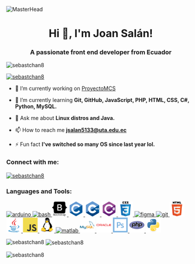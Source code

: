 ![MasterHead](https://scontent.fltx1-1.fna.fbcdn.net/v/t31.18172-8/20690088_857796657701696_2847388803860356824_o.jpg?_nc_cat=103&ccb=1-7&_nc_sid=e3f864&_nc_ohc=f6NXn7IX9vkAX_QFfOE&tn=j_gTk2jRpvzyoTIg&_nc_ht=scontent.fltx1-1.fna&oh=00_AfDLQpqNF4lnwljIOdrfVy4bDq4PdR8jacUp20B4N_f3BQ&oe=63FE807F)
<h1 align="center">Hi 👋, I'm Joan Salán!</h1>
<h3 align="center">A passionate front end developer from Ecuador</h3>

<p align="left"> <img src="https://komarev.com/ghpvc/?username=sebastchan8&label=Profile%20views&color=0e75b6&style=flat" alt="sebastchan8" /> </p>

<p align="left"> <a href="https://twitter.com/sebastchan8" target="blank"><img src="https://img.shields.io/twitter/follow/sebastchan8?logo=twitter&style=for-the-badge" alt="sebastchan8" /></a> </p>

- 🔭 I’m currently working on [ProyectoMCS](https://github.com/PsychoticProgrammer/ProyectoMCS.git)

- 🌱 I’m currently learning **Git, GitHub, JavaScript, PHP, HTML, CSS, C#, Python, MySQL.**

- 💬 Ask me about **Linux distros and Java.**

- 📫 How to reach me **jsalan5133@uta.edu.ec**

- ⚡ Fun fact **I've switched so many OS since last year lol.**

<h3 align="left">Connect with me:</h3>
<p align="left">
<a href="https://twitter.com/sebastchan8" target="blank"><img align="center" src="https://raw.githubusercontent.com/rahuldkjain/github-profile-readme-generator/master/src/images/icons/Social/twitter.svg" alt="sebastchan8" height="30" width="40" /></a>
</p>

<h3 align="left">Languages and Tools:</h3>
<p align="left"> <a href="https://www.arduino.cc/" target="_blank" rel="noreferrer"> <img src="https://cdn.worldvectorlogo.com/logos/arduino-1.svg" alt="arduino" width="40" height="40"/> </a> <a href="https://www.gnu.org/software/bash/" target="_blank" rel="noreferrer"> <img src="https://www.vectorlogo.zone/logos/gnu_bash/gnu_bash-icon.svg" alt="bash" width="40" height="40"/> </a> <a href="https://getbootstrap.com" target="_blank" rel="noreferrer"> <img src="https://raw.githubusercontent.com/devicons/devicon/master/icons/bootstrap/bootstrap-plain-wordmark.svg" alt="bootstrap" width="40" height="40"/> </a> <a href="https://www.cprogramming.com/" target="_blank" rel="noreferrer"> <img src="https://raw.githubusercontent.com/devicons/devicon/master/icons/c/c-original.svg" alt="c" width="40" height="40"/> </a> <a href="https://www.w3schools.com/cpp/" target="_blank" rel="noreferrer"> <img src="https://raw.githubusercontent.com/devicons/devicon/master/icons/cplusplus/cplusplus-original.svg" alt="cplusplus" width="40" height="40"/> </a> <a href="https://www.w3schools.com/cs/" target="_blank" rel="noreferrer"> <img src="https://raw.githubusercontent.com/devicons/devicon/master/icons/csharp/csharp-original.svg" alt="csharp" width="40" height="40"/> </a> <a href="https://www.w3schools.com/css/" target="_blank" rel="noreferrer"> <img src="https://raw.githubusercontent.com/devicons/devicon/master/icons/css3/css3-original-wordmark.svg" alt="css3" width="40" height="40"/> </a> <a href="https://www.figma.com/" target="_blank" rel="noreferrer"> <img src="https://www.vectorlogo.zone/logos/figma/figma-icon.svg" alt="figma" width="40" height="40"/> </a> <a href="https://git-scm.com/" target="_blank" rel="noreferrer"> <img src="https://www.vectorlogo.zone/logos/git-scm/git-scm-icon.svg" alt="git" width="40" height="40"/> </a> <a href="https://www.w3.org/html/" target="_blank" rel="noreferrer"> <img src="https://raw.githubusercontent.com/devicons/devicon/master/icons/html5/html5-original-wordmark.svg" alt="html5" width="40" height="40"/> </a> <a href="https://www.java.com" target="_blank" rel="noreferrer"> <img src="https://raw.githubusercontent.com/devicons/devicon/master/icons/java/java-original.svg" alt="java" width="40" height="40"/> </a> <a href="https://developer.mozilla.org/en-US/docs/Web/JavaScript" target="_blank" rel="noreferrer"> <img src="https://raw.githubusercontent.com/devicons/devicon/master/icons/javascript/javascript-original.svg" alt="javascript" width="40" height="40"/> </a> <a href="https://www.linux.org/" target="_blank" rel="noreferrer"> <img src="https://raw.githubusercontent.com/devicons/devicon/master/icons/linux/linux-original.svg" alt="linux" width="40" height="40"/> </a> <a href="https://www.mathworks.com/" target="_blank" rel="noreferrer"> <img src="https://upload.wikimedia.org/wikipedia/commons/2/21/Matlab_Logo.png" alt="matlab" width="40" height="40"/> </a> <a href="https://www.mysql.com/" target="_blank" rel="noreferrer"> <img src="https://raw.githubusercontent.com/devicons/devicon/master/icons/mysql/mysql-original-wordmark.svg" alt="mysql" width="40" height="40"/> </a> <a href="https://www.oracle.com/" target="_blank" rel="noreferrer"> <img src="https://raw.githubusercontent.com/devicons/devicon/master/icons/oracle/oracle-original.svg" alt="oracle" width="40" height="40"/> </a> <a href="https://www.photoshop.com/en" target="_blank" rel="noreferrer"> <img src="https://raw.githubusercontent.com/devicons/devicon/master/icons/photoshop/photoshop-line.svg" alt="photoshop" width="40" height="40"/> </a> <a href="https://www.php.net" target="_blank" rel="noreferrer"> <img src="https://raw.githubusercontent.com/devicons/devicon/master/icons/php/php-original.svg" alt="php" width="40" height="40"/> </a> <a href="https://www.python.org" target="_blank" rel="noreferrer"> <img src="https://raw.githubusercontent.com/devicons/devicon/master/icons/python/python-original.svg" alt="python" width="40" height="40"/> </a> </p>

<p><img align="left" src="https://github-readme-stats.vercel.app/api/top-langs?username=sebastchan8&show_icons=true&locale=en&layout=compact" alt="sebastchan8" /></p>

<p>&nbsp;<img align="center" src="https://github-readme-stats.vercel.app/api?username=sebastchan8&show_icons=true&locale=en" alt="sebastchan8" /></p>

<p><img align="center" src="https://github-readme-streak-stats.herokuapp.com/?user=sebastchan8&" alt="sebastchan8" /></p>
